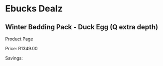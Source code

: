 
# Ebucks Dealz
## Winter Bedding Pack - Duck Egg (Q extra depth)
[Product Page](https://www.ebucks.com/web/shop/productSelected.do?prodId=1196339848&catId=704984344)

Price: R1349.00

Savings: 


	